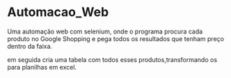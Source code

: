 # Automacao_Web
Uma automação web com selenium, onde o programa procura cada produto no Google Shopping e pega todos os resultados que tenham preço dentro da faixa.


em seguida cria uma tabela com todos esses produtos,transformando os para planilhas em excel.
